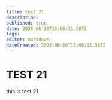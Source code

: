 ```yaml
---
title: test 21
description: 
published: true
date: 2025-06-16T15:00:11.587Z
tags: 
editor: markdown
dateCreated: 2025-06-16T15:00:11.587Z
---
```


# TEST 21
this is test 21
